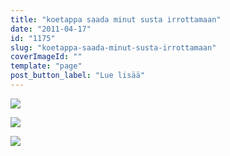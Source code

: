 ```yaml
---
title: "koetappa saada minut susta irrottamaan"
date: "2011-04-17"
id: "1175"
slug: "koetappa-saada-minut-susta-irrottamaan"
coverImageId: ""
template: "page"
post_button_label: "Lue lisää"
---
```


[![](/images/IMG_0902.png)](http://4.bp.blogspot.com/-RtmtJAaUYqU/TatIMCCPdpI/AAAAAAAAAFM/wHZ5ig7DgZk/s1600/IMG_0902.png)

  

[![](/images/IMG_0903.png)](http://1.bp.blogspot.com/-J8cd1kSzlC0/TatIN6k1xzI/AAAAAAAAAFQ/Zjh8adMjOT8/s1600/IMG_0903.png)

  

[![](/images/IMG_0900.png)](http://2.bp.blogspot.com/-jiQ7rt_lnfo/TatIPw3mp6I/AAAAAAAAAFU/SHsjUbMPU_o/s1600/IMG_0900.png)
